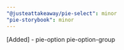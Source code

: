 ```yaml
---
"@justeattakeaway/pie-select": minor
"pie-storybook": minor
---
```


[Added] - pie-option pie-option-group
